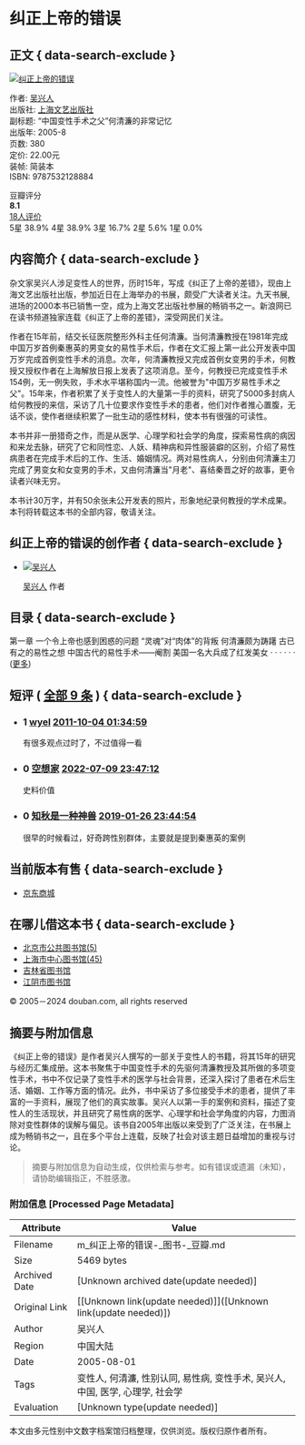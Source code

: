# 纠正上帝的错误

## 正文 { data-search-exclude }


[![纠正上帝的错误](https://img1.doubanio.com/view/subject/s/public/s5685889.jpg)](https://img1.doubanio.com/view/subject/l/public/s5685889.jpg "纠正上帝的错误")

作者: [吴兴人](https://book.douban.com/author/305635/)  
出版社: [上海文艺出版社](https://book.douban.com/press/2680)  
副标题: “中国变性手术之父”何清濂的非常记忆  
出版年: 2005-8  
页数: 380  
定价: 22.00元  
装帧: 简装本  
ISBN: 9787532128884  

豆瓣评分  
**8.1**  
[18人评价](comments)  
5星 38.9% 4星 38.9% 3星 16.7% 2星 5.6% 1星 0.0%

## 内容简介 { data-search-exclude }

杂文家吴兴人涉足变性人的世界，历时15年，写成《纠正了上帝的差错》，现由上海文艺出版社出版，参加近日在上海举办的书展，颇受广大读者关注。九天书展,进场的2000本书已销售一空，成为上海文艺出版社参展的畅销书之一。新浪网已在读书频道独家连载《纠正了上帝的差错》，深受网民们关注。

作者在15年前，结交长征医院整形外科主任何清濂。当何清濂教授在1981年完成中国万岁首例秦惠英的男变女的易性手术后，作者在文汇报上第一此公开发表中国万岁完成首例变性手术的消息。次年，何清濂教授又完成首例女变男的手术，何教授又授权作者在上海解放日报上发表了这项消息。至今，何教授已完成变性手术154例，无一例失败，手术水平堪称国内一流。他被誉为"中国万岁易性手术之父"。15年来，作者积累了关于变性人的大量第一手的资料，研究了5000多封病人给何教授的来信，采访了几十位要求作变性手术的患者，他们对作者推心置腹，无话不谈，使作者继续积累了一批生动的感性材料，使本书有很强的可读性。

本书并非一册猎奇之作，而是从医学、心理学和社会学的角度，探索易性病的病因和来龙去脉，研究了它和同性恋、人妖、精神病和异性服装癖的区别，介绍了易性病患者在完成手术后的工作、生活、婚姻情况。两对易性病人，分别由何清濂主刀完成了男变女和女变男的手术，又由何清濂当"月老"、喜结秦晋之好的故事，更令读者兴味无穷。

本书计30万字，并有50余张未公开发表的照片，形象地纪录何教授的学术成果。本刊将转载这本书的全部内容，敬请关注。

## 纠正上帝的错误的创作者 { data-search-exclude }

-   [![吴兴人](https://img3.doubanio.com/img/author/medium/public/1495859109.02.jpg)](https://book.douban.com/author/305635/ "吴兴人")
    
    [吴兴人](https://book.douban.com/author/305635/ "吴兴人") 作者

## 目录 { data-search-exclude }

第一章 一个令上帝也感到困惑的问题 “灵魂”对“肉体”的背叛 何清濂颇为踌躇 古已有之的易性之想 中国古代的易性手术——阉割 美国一名大兵成了红发美女 · · · · · · ([更多](javascript:$\('#dir_1426716_short'\).hide\(\);$\('#dir_1426716_full'\).show\(\);$.get\('/j/subject/j_dir_count',{id:1426716}\);void\(0\);))

## 短评  ( [全部 9 条](https://book.douban.com/subject/1426716/comments/) ) { data-search-exclude }

-   ### 1 [wyel](https://www.douban.com/people/wyel/) [2011-10-04 01:34:59](/comment/442544710)
    
    有很多观点过时了，不过值得一看
    
-   ### 0 [空想家](https://www.douban.com/people/155780239/) [2022-07-09 23:47:12](/comment/3416003148)
    
    史料价值

-   ### 0 [知秋是一种神兽](https://www.douban.com/people/tingkuen/) [2019-01-26 23:44:54](/comment/1644066737)
    
    很早的时候看过，好奇跨性别群体，主要就是提到秦惠英的案例

## 当前版本有售 { data-search-exclude }

-   [京东商城](https://book.douban.com/link2/?lowest=6400&pre=0&vendor=jingdong&srcpage=subject&price=6400&pos=1&url=https%3A%2F%2Funion-click.jd.com%2Fjdc%3Fe%3D%26p%3DJF8BAQsJK1olXgAAV1dfAE8XBV8IGlsUXgEDVFdZDkwUA19MRANLAjZbERscSkAJHTdNTwcKBlMdBgABFksWA24LHFoVVAIEU11dFxJSXzI4HTthBQ54Kz49eBMecQdNYj8WJwNgAlJROEwSBGkPElgSbQYGVVpZOHsXAl9JdVsUXwABUlZYOEkXAm4NG1McVAQyVFhfCEkTCmYJGlsXXzYCXFpt0cug1c2awsWfiI6VZG5tC3snM284GGtLMwdRVAkNX04XbTMKTgNGHwRZOl5dCUgeAG0NHmsXXAcAVm5tOBZeAW92EgtVH29lMSAkeDB8RC8MfQgQD2gACFcgQSwXAWdKZgJzKltZDwdtDXs&cntvendor=1&srcsubj=1426716&type=bkbuy&subject=1426716)

## 在哪儿借这本书 { data-search-exclude }

-   [北京市公共图书馆(5)](https://www.douban.com/link2/?url=http%3A%2F%2Fwww.bplisn.net.cn%2FBookSearch.aspx%3FISBN%3D7-5321-2888-1&subject=7532128881&type=borrow&library=10007&link2key=d2a641d43e)
-   [上海市中心图书馆(45)](https://www.douban.com/link2/?url=http%3A%2F%2Fipac.library.sh.cn%2Fipac20%2Fipac.jsp%3Faspect%3Dbasic_search%26profile%3Dsl%26index%3DISBN%26term%3D7532128881&subject=7532128881&type=borrow&library=10012&link2key=d2a641d43e)
-   [吉林省图书馆](https://www.douban.com/link2/?url=http%3A%2F%2F218.62.1.221%3A8080%2Fopac%2Fopenlink.php%3FstrText%3D7-5321-2888-1%26strSearchType%3Disbn&subject=7532128881&type=borrow&library=10002&link2key=d2a641d43e)
-   [江阴市图书馆](https://www.douban.com/link2/?url=http%3A%2F%2Finterlib.jylib.cn%2Fopac%2Fwebsearch%2FbookSearch%3Ffilter%3D%2528isbn%253A7532128881%2529%26cmdACT%3Dlist%26xsl%3DBOOK_list.xsl%26col1%3Disbn%26val1%3D7532128881&subject=7532128881&type=borrow&library=10003&link2key=d2a641d43e)

© 2005－2024 douban.com, all rights reserved 
<!-- tcd_original_link https://m.douban.com/book/subject/1426716/ -->


## 摘要与附加信息

<!-- tcd_abstract -->
《纠正上帝的错误》是作者吴兴人撰写的一部关于变性人的书籍，将其15年的研究与经历汇集成册。这本书聚焦于中国变性手术的先驱何清濂教授及其所做的多项变性手术，书中不仅记录了变性手术的医学与社会背景，还深入探讨了患者在术后生活、婚姻、工作等方面的情况。此外，书中采访了多位接受手术的患者，提供了丰富的一手资料，展现了他们的真实故事。吴兴人以第一手的案例和资料，描述了变性人的生活现状，并且研究了易性病的医学、心理学和社会学角度的内容，力图消除对变性群体的误解与偏见。该书自2005年出版以来受到了广泛关注，在书展上成为畅销书之一，且在多个平台上连载，反映了社会对该主题日益增加的重视与讨论。
<!-- tcd_abstract_end -->

> 摘要与附加信息为自动生成，仅供检索与参考。如有错误或遗漏（未知），请协助编辑指正，不胜感激。

### 附加信息 [Processed Page Metadata]

| Attribute       | Value                                  |
|-----------------|----------------------------------------|
| Filename        | m_纠正上帝的错误-_图书-_豆瓣.md                             |
| Size            | 5469 bytes                           |
| Archived Date   | [Unknown archived date(update needed)]                             |
| Original Link   | [[Unknown link(update needed)]]([Unknown link(update needed)])                       |
| Author          | 吴兴人                               |
| Region          | 中国大陆                               |
| Date            | 2005-08-01                                 |
| Tags            | 变性人, 何清濂, 性别认同, 易性病, 变性手术, 吴兴人, 中国, 医学, 心理学, 社会学                                 |
| Evaluation            | [Unknown type(update needed)]                                 |
<!-- tcd_table_end -->

本文由多元性别中文数字档案馆归档整理，仅供浏览。版权归原作者所有。
